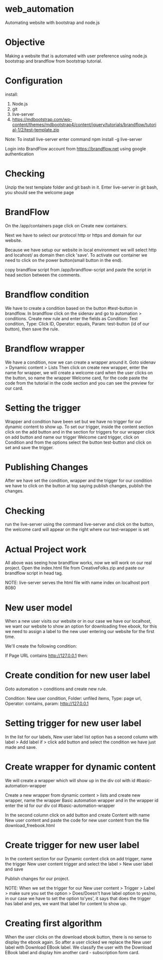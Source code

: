 # web_automation
Automating website with bootstrap and node.js

# Objective
Making a website that is automated with user preference using node.js bootstrap and brandflow
from bootstrap tutorial.

# Configuration
install: 
1. Node.js
2. git
3. live-server
4. https://mdbootstrap.com/wp-content/themes/mdbootstrap4/content/jquery/tutorials/brandflow/tutorial-1/2/test-template.zip

Note: To install live-server enter command
npm install -g live-server

Login into BrandFlow account from https://brandflow.net using google authentication

# Checking
Unzip the test template folder and git bash in it. Enter live-server in git bash, you should see 
the welcome page

# BrandFlow
On the /app/containers page click on Create new containers.

Next we have to select our protocol http or https and domain for our website.

Because we have setup our website in local environment we will select http and locahost/ as domain
then click 'save'. To activate our container we need to click on the power button(small button in 
the end).

copy brandflow script from /app/brandflow-script and paste the script in head section between the 
comments.

# Brandflow condition
We have to create a condition based on the button #test-button in brandflow.
In brandflow click on the sidenav and go to automation > conditions. Create new rule and enter the
fields as Condition: Test condition, Type: Click ID, Operator: equals, Param: test-button (id of 
our button), then save the rule.

# Brandflow wrapper
We have a condition, now we can create a wrapper around it. Goto sidenav > Dynamic content > Lists
Then click on create new wrapper, enter the name for wrapper, we will create a welcome card when 
the user clicks on the button, so name the wrapper Welcome card, for the code paste the code from 
the tutorial in the code section and you can see the preview for our card.

# Setting the trigger
Wrapper and condition have been set but we have no trigger for our dynamic content to show up.
To set our trigger, inside the content section click on the add button and in the section for 
triggers for our wrapper click on add button and name our trigger Welcome card trigger, click
on Condition and from the options select the button test-button and click on set and save the 
trigger.

# Publishing Changes
After we have set the condition, wrapper and the trigger for our condition we have to click on 
the button at top saying publish changes, publish the changes.

# Checking
run the live-server using the command live-server and click on the button, the welcome card will
appear on the right where our test-wrapper is set

# Actual Project work
All above was seeing how brandflow works, now we will work on our real project. Open the 
index.html file from CreativeFolks.zip and paste our brandflow script in head tag.

NOTE: live-server serves the html file with name index on localhost port 8080

# New user model
When a new user visits our website or in our case we have our localhost, we want our website to 
show an option for downloading free ebook, for this we need to assign a label to the new user 
entering our website for the first time.

We'll create the following condition:

If Page URL contains http://127.0.0.1 then:

# Create condition for new user label
Goto automation > conditions and create new rule.

Condition: New user condition, Folder: unfiled items, Type: page url, Operator: contains, param: 
http://127.0.0.1

# Setting trigger for new user label
In the list for our labels, New user label list option has a second column with label > Add label 
if > click add button and select the condition we have just made and save.

# Create wrapper for dynamic content
We will create a wrapper which will show up in the div col with id #basic-automation-wrapper

Create a new wrapper from dynamic content > lists and create new wrapper, name the wrapper Basic 
automation wrapper and in the wrapper id enter the id for our div col #basic-automation-wrapper

In the second column click on add button and create Content with name New user content and paste 
the code for new user content from the file download_freebook.html

# Create trigger for new user label
In the content section for our Dynamic content click on add trigger, name the trigger New user 
content trigger and select the label > New user label and save

Publish changes for our project.

NOTE: When we set the trigger for our New user content > Trigger > Label > make sure you set the 
option > Does/Doesn't have label option to yes/no, in our case we have to set the option 
to'yes', it says that does the trigger has label and yes, we want that label for content to show 
up.

# Creating first algorithm
When the user clicks on the download ebook button, there is no sense to display the ebook again.
So after a user clicked we replace the New user label with Download EBook label. We classify the 
user with the Download EBook label and display him another card - subscription form card.